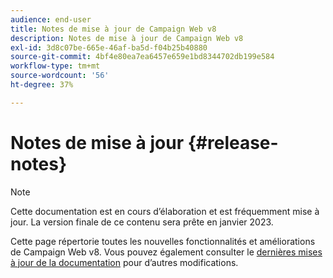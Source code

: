 ```yaml
---
audience: end-user
title: Notes de mise à jour de Campaign Web v8
description: Notes de mise à jour de Campaign Web v8
exl-id: 3d8c07be-665e-46af-ba5d-f04b25b40880
source-git-commit: 4bf4e80ea7ea6457e659e1bd8344702db199e584
workflow-type: tm+mt
source-wordcount: '56'
ht-degree: 37%

---
```


# Notes de mise à jour       {#release-notes}

>[!NOTE]
>
>Cette documentation est en cours d’élaboration et est fréquemment mise à jour. La version finale de ce contenu sera prête en janvier 2023.

Cette page répertorie toutes les nouvelles fonctionnalités et améliorations de Campaign Web v8. Vous pouvez également consulter le [dernières mises à jour de la documentation](documentation-updates.md) pour d’autres modifications.
